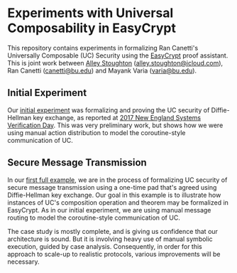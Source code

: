 Experiments with Universal Composability in EasyCrypt
====================================================================

This repository contains experiments in formalizing Ran Canetti's
Universally Composable (UC) Security using the
[EasyCrypt](https://www.easycrypt.info/trac/) proof assistant. This is
joint work between [Alley Stoughton](http://alleystoughton.us)
(alley.stoughton@icloud.com), Ran Canetti (canetti@bu.edu) and Mayank
Varia (varia@bu.edu).

Initial Experiment
--------------------------------------------------------------------

Our [initial experiment](../master/nesvd-2017) was formalizing and
proving the UC security of Diffie-Hellman key exchange, as reported at
[2017 New England Systems Verification
Day](http://svd.csail.mit.edu/2017/). This was very preliminary work,
but shows how we were using manual action distribution to model the
coroutine-style communication of UC.

Secure Message Transmission
--------------------------------------------------------------------

In our [first full example](../master/smc), we are in the process of
formalizing UC security of secure message transmission using a
one-time pad that's agreed using Diffie-Hellman key exchange. Our goal
in this example is to illustrate how instances of UC's composition
operation and theorem may be formalized in EasyCrypt. As in our
initial experiment, we are using manual message routing to model the
coroutine-style communication of UC.

The case study is mostly complete, and is giving us confidence that
our architecture is sound. But it is involving heavy use of manual
symbolic execution, guided by case analysis. Consequently, in order
for this approach to scale-up to realistic protocols, various
improvements will be necessary.

